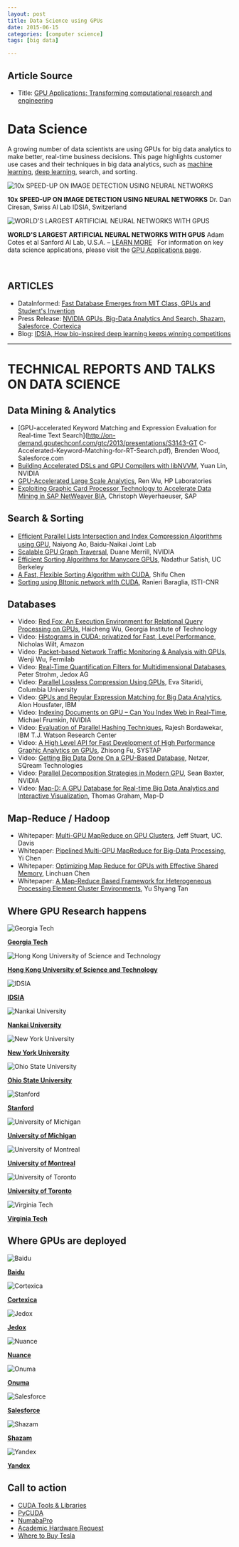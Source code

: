 ```yaml
---
layout: post
title: Data Science using GPUs
date: 2015-06-15
categories: [computer science]
tags: [big data]

---
```


## Article Source
* Title: [GPU Applications: Transforming computational research and engineering](http://www.nvidia.com/object/data-science-analytics-database.html)


Data Science 
============

A growing number of data scientists are using GPUs for big data
analytics to make better, real-time business decisions. This page
highlights customer use cases and their techniques in big data
analytics, such as [machine
learning](http://www.nvidia.com/object/machine-learning.html "machine learning"),
[deep learning](https://developer.nvidia.com/deep-learning), search, and
sorting.


![10x SPEED-UP ON IMAGE DETECTION USING NEURAL
NETWORKS](http://sungsoo.github.com/images/tesla-image-detection-neural-network.jpg "10x SPEED-UP ON IMAGE DETECTION USING NEURAL NETWORKS")

**10x SPEED-UP ON IMAGE DETECTION USING NEURAL NETWORKS** 
Dr. Dan Ciresan, Swiss Al Lab IDSIA, Switzerland

![WORLD'S LARGEST ARTIFICIAL NEURAL NETWORKS WITH
GPUS](http://sungsoo.github.com/images/tesla-artificial-neural-network.jpg "WORLD'S LARGEST ARTIFICIAL NEURAL NETWORKS WITH GPUS")

**WORLD'S LARGEST ARTIFICIAL NEURAL NETWORKS WITH GPUS** 
Adam Cotes et al Sanford Al Lab, U.S.A. – [LEARN
MORE](http://www.stanford.edu/~acoates/papers/CoatesHuvalWangWuNgCatanzaro_icml2013.pdf)
 
For information on key data science applications, please visit the [GPU
Applications
page](http://www.nvidia.com/object/gpu-applications.html?dMinG "GPU Applications page").

 
## ARTICLES

* DataInformed: [Fast Database Emerges from MIT Class, GPUs and Student's Invention](http://data-informed.com/fast-database-emerges-from-mit-class-gpus-and-students-invention/)
* Press Release: [NVIDIA GPUs, Big-Data Analytics And Search, Shazam, Salesforce, Cortexica](http://nvidianews.nvidia.com/Releases/NVIDIA-GPUs-Tackle-Big-Data-Analytics-and-Search-on-Growing-Number-of-Leading-Applications-951.aspx) 
* Blog: [IDSIA, How bio-inspired deep learning keeps winning competitions](http://www.kurzweilai.net/how-bio-inspired-deep-learning-keeps-winning-competitions)
  
---

# TECHNICAL REPORTS AND TALKS ON DATA SCIENCE               
## Data Mining & Analytics                                                                                                  

* [GPU-accelerated Keyword Matching and Expression Evaluation for Real-time Text Search](http://on-demand.gputechconf.com/gtc/2013/presentations/S3143-GT 
 C-Accelerated-Keyword-Matching-for-RT-Search.pdf), Brenden Wood, Salesforce.com 
* [Building Accelerated DSLs and GPU Compilers with
 libNVVM](http://on-demand.gputechconf.com/gtc/2013/presentations/S3185-Building-GPU-Compilers-libNVVM.pdf), Yuan Lin, NVIDIA
* [GPU-Accelerated Large Scale Analytics](http://www.hpl.hp.com/techreports/2009/HPL-2009-38.pdf), Ren Wu, HP Laboratories
* [Exploiting Graphic Card Processor Technology to Accelerate Data Mining in SAP NetWeaver BIA](http://hpdm08.isti.cnr.it/pres/lehner.pdf), Christoph Weyerhaeuser, SAP         

## Search & Sorting                                                                                                         

* [Efﬁcient Parallel Lists Intersection and Index Compression Algorithms using GPU](http://www.vldb.org/pvldb/vol4/p470-ao.pdf), Naiyong Ao, Baidu-Naikai Joint Lab
* [Scalable GPU Graph Traversal](https://research.nvidia.com/publication/scalable-gpu-graph-traversal), Duane Merrill, NVIDIA
* [Efficient Sorting Algorithms for Manycore GPUs](http://mgarland.org/files/papers/gpusort-ipdps09.pdf), Nadathur Satish, UC Berkeley
* [A Fast, Flexible Sorting Algorithm with CUDA](http://link.springer.com/chapter/10.1007%2F978-3-642-03095-6_28), Shifu Chen 
* [Sorting using BItonic network wIth CUDA](http://sunsite.informatik.rwth-aachen.de/Publications/CEUR-WS/Vol-480/paper4.pdf), Ranieri Baraglia, ISTI-CNR          
 
## Databases                                                                                                                 
 
* Video: [Red Fox: An Execution Environment for Relational Query Processing on                                                  GPUs,](http://on-demand.gputechconf.com/gtc/2014/video/S4222_red-fox-execution-env-relational-query-processing-original.mp4) Haicheng Wu, Georgia Institute of Technology                            
* Video: [Histograms in CUDA: privatized for Fast, Level Performance](http://on-demand.gputechconf.com/gtc/2014/video/S4249-histograms-cuda-privatized-level-performance-original.mp4), Nicholas Wilt, Amazon
* Video: [Packet-based Network Traffic Monitoring & Analysis with GPUs](http://on-demand.gputechconf.com/gtc/2014/video/S4320-packet-based-network-traffic-monitoring-analysis-gpus-original.mp4), Wenji Wu, Fermilab
* Video: [Real-Time Quantification Filters for Multidimensional Databases](http://on-demand.gputechconf.com/gtc/2014/video/S4395-rt-quantification-filters-multidimensional-databases-original.mp4), Peter Strohm, Jedox AG
* Video: [Parallel Lossless Compression Using GPUs](http://on-demand.gputechconf.com/gtc/2014/video/S4459-parallel-lossless-compression-using-gpus-original.mp4), Eva Sitaridi, Columbia University
* Video: [GPUs and Regular Expression Matching for Big Data  Analytics](http://on-demand.gputechconf.com/gtc/2014/video/S4462-gpus-regex-matching-big-data-analytics-original.mp4), Alon Housfater, IBM
* Video: [Indexing Documents on GPU – Can You Index Web in   Real-Time](http://on-demand.gputechconf.com/gtc/2014/video/S4506-indexing-documents-on-gpu-web-rt-original.mp4), Michael Frumkin, NVIDIA
* Video: [Evaluation of Parallel Hashing Techniques](http://on-demand.gputechconf.com/gtc/2014/video/S4507-evaluation-of-parallel-hashing-techniques-original.mp4), Rajesh Bordawekar, IBM T.J. Watson Research Center 
* Video: [A High Level API for Fast Development of High Performance Graphic Analytics on GPUs](http://on-demand.gputechconf.com/gtc/2014/video/S4617-api-fast-dev-graphics-analytics-gpus-original.mp4), Zhisong Fu, SYSTAP
* Video: [Getting Big Data Done On a GPU-Based Database](http://on-demand.gputechconf.com/gtc/2014/video/S4644-big-data-gpu-based-database-original.mp4), Netzer, SQream Technologies
* Video: [Parallel Decomposition Strategies in Modern GPU](http://on-demand.gputechconf.com/gtc/2014/video/S4674-parallel-decomposition-strategies-gpus-original.mp4), Sean Baxter, NVIDIA 
* Video: [Map-D: A GPU Database for Real-time Big Data Analytics and Interactive Visualization](http://on-demand.gputechconf.com/gtc/2014/ecs/mapd-original.mp4), Thomas Graham, Map-D


## Map-Reduce / Hadoop                                                       

* Whitepaper: [Multi-GPU MapReduce on GPU Clusters](http://link.springer.com/chapter/10.1007%2F978-3-319-00804-2_17), Jeff Stuart, UC. Davis
* Whitepaper: [Pipelined Multi-GPU MapReduce for Big-Data    Processing](http://link.springer.com/chapter/10.1007%2F978-3-319-00804-2_17), Yi Chen 
* Whitepaper: [Optimizing Map Reduce for GPUs with Effective Shared Memory](http://dl.acm.org/citation.cfm?id=2287109), Linchuan Chen
* Whitepaper: [A Map-Reduce Based Framework for Heterogeneous Processing Element Cluster Environments](http://dl.acm.org/citation.cfm?id=2310121), Yu Shyang Tan 

## Where GPU Research happens

![Georgia Tech](http://www.nvidia.com/content/tesla/images/georgiatech.png "Georgia Tech")

**[Georgia Tech](http://casl.gatech.edu/ "Georgia Tech")**

![Hong Kong University of Science and
Technology](http://www.nvidia.com/docs/IO/141119/hkust.png)

**[Hong Kong University of Science and
Technology](http://www.cse.ust.hk/gpuqp/ "Hong Kong University of Science and Technology")**

![IDSIA](http://www.nvidia.com/docs/IO/141119/idsia.png)

**[IDSIA](http://www.idsia.ch/ "IDSIA")**

![Nankai
University](http://www.nvidia.com/docs/IO/141119/nankai-university.png)

**[Nankai University](http://nbjl.nankai.edu.cn/ "Nankai University")**

![New York
University](http://www.nvidia.com/content/tesla/images/nyu.png "New York University")

**[New York
University](http://cs.nyu.edu/webapps/content/research/areas/learning "New York University")**

![Ohio State
University](http://www.nvidia.com/content/tesla/images/ohiostate.png "Ohio State University")

**[Ohio State
University](https://engineering.osu.edu/news/2012/01/computer-scientists-aid-analysis-biological-images "Ohio State University")**

![Stanford](http://www.nvidia.com/content/tesla/images/standford.png "Stanford")

**[Stanford](http://www.cs.stanford.edu/people/ang/ "Stanford")**

![University of
Michigan](http://www.nvidia.com/content/tesla/images/university-of-michigan.png "University of Michigan")

**[University of
Michigan](http://www.mbni.med.umich.edu/ "University of Michigan")**

![University of
Montreal](http://www.nvidia.com/content/tesla/images/university-of-montreal.png "University of Montreal")

**[University of
Montreal](https://www.iro.umontreal.ca/rubrique.php3?id_rubrique=27⟨=en "University of Montreal")**

![University of
Toronto](http://www.nvidia.com/content/tesla/images/university-of-toronto.png "University of Toronto")

**[University of
Toronto](http://learning.cs.toronto.edu/ "University of Toronto")**

![Virginia Tech](http://www.nvidia.com/docs/IO/141119/vt.png)

**[Virginia
Tech](http://www.arc.vt.edu/resources/hpc/athena.php "Virginia Tech")**

## Where GPUs are deployed

![Baidu](http://www.nvidia.com/content/tesla/images/baidu.png "Baidu")

**[Baidu](http://www.wired.com/wiredenterprise/2013/06/baidu-virtual-search/?cid=co8779744 "Baidu")**

![Cortexica](http://www.nvidia.com/content/tesla/images/cortexica-vision-systems.png "Cortexica")

**[Cortexica](http://blogs.nvidia.com/blog/2012/07/18/gpu-startup-story-cortexica-lets-every-picture-tell-a-story-2/ "Cortexica")**

![Jedox](http://www.nvidia.com/content/tesla/images/jedox.png "Jedox")

**[Jedox](http://www.jedox.com/en/products/jedox-premium/jedox-olap-accelerator-gpu/ "Jedox")**

![Nuance](http://www.nvidia.com/content/tesla/images/nuance.png "Nuance")

**[Nuance](http://whatsnext.nuance.com/connected-living/got-gpus-nuance-puts-groundbreaking-nvidia-gpus-to-work-to-accelerate-voice-innovation/ "Nuance")**

![Onuma](http://www.nvidia.com/content/tesla/images/onuma.png "Onuma")

**[Onuma](http://www.gputechconf.com/gtcnew/on-demand-gtc.php?sessionTopic=10&searchByKeyword=&submit=&select=+&sessionEvent=&sessionYear=&sessionFormat=#2278 "Onuma")**

![Salesforce](http://www.nvidia.com/content/tesla/images/salesforce.png "Salesforce")

**[Salesforce](http://nvidianews.nvidia.com/Releases/NVIDIA-GPUs-Tackle-Big-Data-Analytics-and-Search-on-Growing-Number-of-Leading-Applications-951.aspx "Salesforce")**

![Shazam](http://www.nvidia.com/content/tesla/images/shazam.png "Shazam")

**[Shazam](http://nvidianews.nvidia.com/Releases/NVIDIA-GPUs-Tackle-Big-Data-Analytics-and-Search-on-Growing-Number-of-Leading-Applications-951.aspx "Shazam")**

![Yandex](http://www.nvidia.com/content/tesla/images/yandex.png "Yandex")

**[Yandex](http://translate.google.com/translate?sl=ru&tl=en&js=n&prev=_t&hl=en&ie=UTF-8&eotf=1&u=http%3A%2F%2Fhabrahabr.ru%2Fcompany%2Fyandex%2Fblog%2F174975%2F&act=url "Yandex")**

## Call to action

* [CUDA Tools & Libraries](https://developer.nvidia.com/cuda-tools-ecosystem)
* [PyCUDA](https://developer.nvidia.com/cuda/pycuda)
* [NumabaPro](https://developer.nvidia.com/anaconda-accelerate)
* [Academic Hardware Request](https://registration.nvidia.com/ahr.aspx)
* [Where to Buy Tesla](http://www.nvidia.com/object/where-to-buy-tesla.html)


